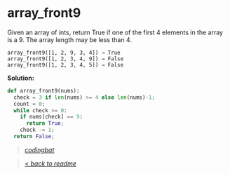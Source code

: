 # array_front9

Given an array of ints, return True if one of the first 4 elements in the array is a 9. The array length may be less than 4.

```
array_front9([1, 2, 9, 3, 4]) → True
array_front9([1, 2, 3, 4, 9]) → False
array_front9([1, 2, 3, 4, 5]) → False
```

**Solution:**

```python
def array_front9(nums):
  check = 3 if len(nums) >= 4 else len(nums)-1;
  count = 0;
  while check >= 0:
    if nums[check] == 9:
      return True;
    check -= 1;
  return False;
```

> _[codingbat](https://codingbat.com/prob/p110166)_

> [< _back to readme_](/README.md)
